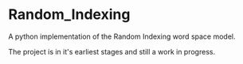 Random_Indexing
===============

A python implementation of the Random Indexing word space model.

The project is in it's earliest stages and still a work in progress.
